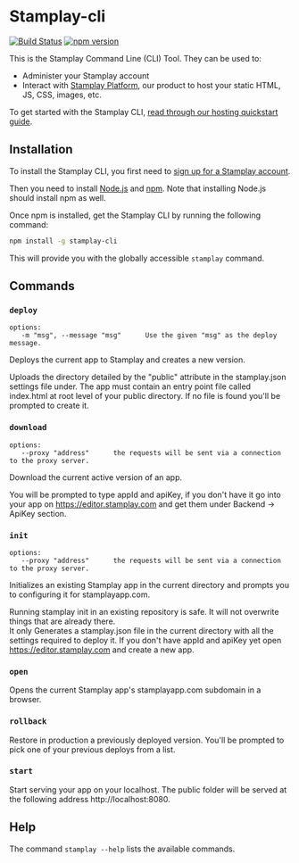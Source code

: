 # Stamplay-cli

[![Build Status](https://travis-ci.org/Stamplay/stamplay-cli.svg)](https://travis-ci.org/Stamplay/stamplay-cli)
[![npm version](https://badge.fury.io/js/stamplay-cli.svg)](http://badge.fury.io/js/stamplay-cli)

This is the Stamplay Command Line (CLI) Tool. They can be used to:

* Administer your Stamplay account
* Interact with [Stamplay Platform](https://editor.stamplay.com), our product to host your
static HTML, JS, CSS, images, etc.

To get started with the Stamplay CLI, [read through our hosting quickstart guide](https://stamplay.com/docs/hosting.html).

## Installation

To install the  Stamplay CLI, you first need to [sign up for a Stamplay account](https://editor.stamplay.com/login?action=register&utm_source=stamplay-cli&utm_content=readme&utm_medium=github).

Then you need to install [Node.js](http://nodejs.org/) and [npm](https://npmjs.org/). Note that
installing Node.js should install npm as well.

Once npm is installed, get the Stamplay CLI by running the following command:

```bash
npm install -g stamplay-cli
```

This will provide you with the globally accessible `stamplay` command.


## Commands

### `deploy`
```
options:
   -m "msg", --message "msg"      Use the given "msg" as the deploy message.
```  
Deploys the current app to Stamplay and creates a new version.

Uploads the directory detailed by the "public" attribute in the stamplay.json settings file under. The app must contain an entry point file called index.html at root level of your public directory. If no file is found you'll be prompted to create it.

### `download`
```
options:
   --proxy "address"      the requests will be sent via a connection to the proxy server.
```  

Download the current active version of an app.

You will be prompted to type appId and apiKey, if you don't have it go into your app on https://editor.stamplay.com and get them under Backend -> ApiKey section.

### `init`
```
options:
   --proxy "address"      the requests will be sent via a connection to the proxy server.
```  
Initializes an existing Stamplay app in the current directory and prompts you to configuring it for stamplayapp.com. 

Running stamplay init in an existing repository is safe. It will not overwrite things that are already there.  
It only Generates a stamplay.json file in the current directory with all the settings required to deploy it. If you don't have appId and apiKey yet open https://editor.stamplay.com and create a new app.

### `open`
Opens the current Stamplay app's stamplayapp.com subdomain in a browser.

### `rollback`
Restore in production a previously deployed version. You'll be prompted to pick one of your previous deploys from a list.

### `start`
Start serving your app on your localhost. The public folder will be served at the following address http://localhost:8080.


## Help

The command `stamplay --help` lists the available commands.
